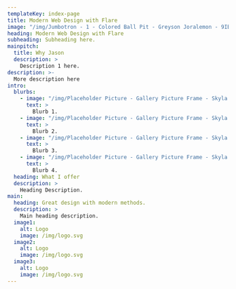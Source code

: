 ```yaml
---
templateKey: index-page
title: Modern Web Design with Flare
image: "/img/Jumbotron - 1 - Colored Ball Pit - Greyson Joralemon - 9IBqihqhuHc - Unsplash.jpg"
heading: Modern Web Design with Flare
subheading: Subheading here.
mainpitch:
  title: Why Jason
  description: >
    Description 1 here.
description: >-
  More description here
intro:
  blurbs:
    - image: "/img/Placeholder Picture - Gallery Picture Frame - Skyla Design - bDuh4oK_MCU - Unsplash.jpg"
      text: >
        Blurb 1.
    - image: "/img/Placeholder Picture - Gallery Picture Frame - Skyla Design - bDuh4oK_MCU - Unsplash.jpg"
      text: >
        Blurb 2.
    - image: "/img/Placeholder Picture - Gallery Picture Frame - Skyla Design - bDuh4oK_MCU - Unsplash.jpg"
      text: >
        Blurb 3.
    - image: "/img/Placeholder Picture - Gallery Picture Frame - Skyla Design - bDuh4oK_MCU - Unsplash.jpg"
      text: >
        Blurb 4.
  heading: What I offer
  description: >
    Heading Description.
main:
  heading: Great design with modern methods.
  description: >
    Main heading description.
  image1:
    alt: Logo
    image: /img/logo.svg
  image2:
    alt: Logo
    image: /img/logo.svg
  image3:
    alt: Logo
    image: /img/logo.svg
---
```

